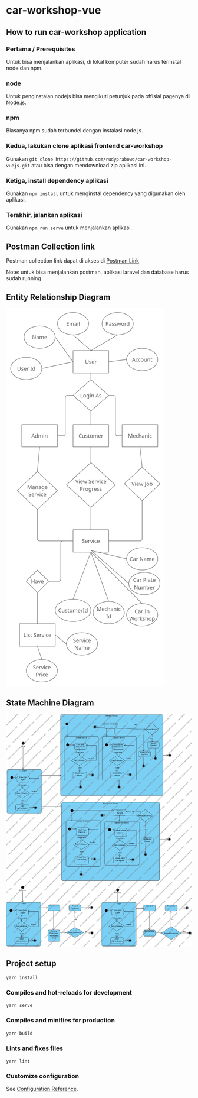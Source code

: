 # car-workshop-vue

## How to run car-workshop application

### Pertama / Prerequisites

Untuk bisa menjalankan aplikasi, di lokal komputer sudah harus terinstal node dan npm.

### node 
Untuk penginstalan nodejs bisa mengikuti petunjuk pada offisial pagenya di [Node.js](https://nodejs.org/en/download/).

### npm
Biasanya npm sudah terbundel dengan instalasi node.js.

### Kedua, lakukan clone aplikasi frontend car-workshop

Gunakan `git clone https://github.com/rudyprabowo/car-workshop-vuejs.git` atau bisa dengan mendownload zip aplikasi ini.

### Ketiga, install dependency aplikasi

Gunakan `npm install` untuk menginstal dependency yang digunakan oleh aplikasi.

### Terakhir, jalankan aplikasi

Gunakan `npm run serve` untuk menjalankan aplikasi.

## Postman Collection link

Postman collection link dapat di akses di [Postman Link](https://www.postman.com/gold-spaceship-719355/workspace/car-workshop/collection/16924922-af7b1ad8-f941-4641-b046-454c11b1465c?action=share&creator=16924922)

Note: untuk bisa menjalankan postman, aplikasi laravel dan database harus sudah running

## Entity Relationship Diagram

![Entity Relationship Diagram for car-workshop application](https://github.com/rudyprabowo/car-workshop-laravel/blob/main/ERD%20Car%20Workshop.png)

## State Machine Diagram

![Entity Relationship Diagram for car-workshop application](https://github.com/rudyprabowo/car-workshop-laravel/blob/main/Car%20Workshop%20State%20Machine%20Diagram.jpg)


## Project setup
```
yarn install
```

### Compiles and hot-reloads for development
```
yarn serve
```

### Compiles and minifies for production
```
yarn build
```

### Lints and fixes files
```
yarn lint
```

### Customize configuration
See [Configuration Reference](https://cli.vuejs.org/config/).
